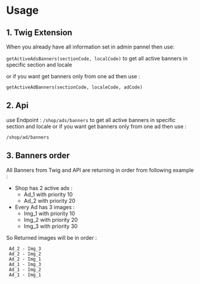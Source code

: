 # Usage

## 1. Twig Extension

When you already have all information set in admin pannel then use:

`getActiveAdsBanners(sectionCode, localCode)` to get all active banners in specific section and locale

or if you want get banners only from one ad then use :

`getActiveAdBanners(sectionCode, localeCode, adCode)`

## 2. Api

use Endpoint :
  `/shop/ads/banners`
 to get all active banners in specific section and locale or if you want get banners only from one ad then use :

`/shop/ad/banners`

## 3. Banners order

All Banners from Twig and API are returning in order from following example : 
- Shop has 2 active ads : 
  - Ad_1 with priority 10
  - Ad_2 with priority 20
- Every Ad has 3 images : 
  - Img_1 with priority 10
  - Img_2 with priority 20
  - Img_3 with priority 30
  
So Returned images will be in order : 

     Ad_2 - Img_3
     Ad_2 - Img_2
     Ad_2 - Img_1
     Ad_1 - Img_3
     Ad_1 - Img_2
     Ad_1 - Img_1
